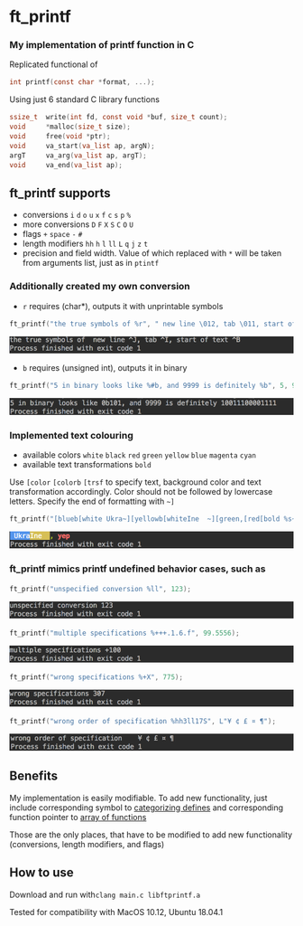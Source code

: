 # ft_printf
### My implementation of printf function in C

Replicated functional of
```c
int printf(const char *format, ...);
```

Using just 6 standard C library functions
```c
ssize_t  write(int fd, const void *buf, size_t count);
void     *malloc(size_t size);
void     free(void *ptr);
void     va_start(va_list ap, argN);
argT     va_arg(va_list ap, argT);
void     va_end(va_list ap);
```

## ft_printf supports
- conversions `i` `d` `o` `u` `x` `f` `c` `s` `p` `%`
- more conversions `D` `F` `X` `S` `C` `O` `U`
- flags `+` `space` `-` `#`
- length modifiers `hh` `h` `l` `ll` `L` `q` `j` `z` `t`
- precision and field width. Value of which replaced with `*` will be taken from arguments list, just as in `ptintf`

### Additionally created my own conversion
- `r` requires (char*), outputs it with unprintable symbols
```c
ft_printf("the true symbols of %r", " new line \012, tab \011, start of text \002");
```
![](.screenshots/unprintable_symbols.png)
- `b` requires (unsigned int), outputs it in binary
```c
ft_printf("5 in binary looks like %#b, and 9999 is definitely %b", 5, 9999);
```
![](.screenshots/binary_conv.png)
### Implemented text colouring
- available colors `white` `black` `red` `green` `yellow` `blue` `magenta` `cyan`
- available text transformations `bold`

Use `[color` `[colorb` `[trsf` to specify text, background color and text transformation accordingly. Color should not be followed by lowercase letters. Specify the end of formatting with `~]`
```c
ft_printf("[blueb[white Ukra~][yellowb[whiteIne  ~][green,[red[bold %s~]", "yep");
```
![](.screenshots/color_mod.png)

### ft_printf mimics printf undefined behavior cases, such as
```c
ft_printf("unspecified conversion %ll", 123);
```
![](.screenshots/unspec_conv.png)
```c
ft_printf("multiple specifications %+++.1.6.f", 99.5556);
```
![](.screenshots/multiple_spec.png)
```c
ft_printf("wrong specifications %+X", 775);
```
![](.screenshots/wrong_spec.png)
```c
ft_printf("wrong order of specification %hh3ll17S", L"¥ ¢ £ ¤ ¶");
```
![](.screenshots/wrong_order_spec.png)

## Benefits
My implementation is easily modifiable. To add new functionality, just include corresponding symbol to [categorizing defines](ft_printf/ft_printf_typedefs.h) and corresponding function pointer to [array of functions](ft_printf/ft_printf_fill_funs.c)

Those are the only places, that have to be modified to add new functionality (conversions, length modifiers, and flags)

## How to use
Download and run with` clang main.c libftprintf.a `


Tested for compatibility with MacOS 10.12, Ubuntu 18.04.1
